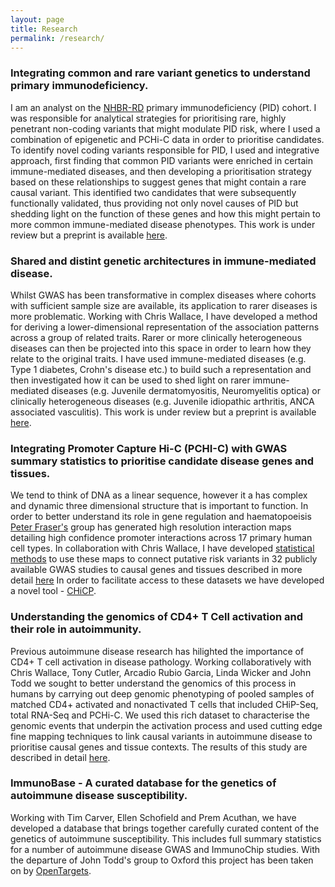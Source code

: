 ```yaml
---
layout: page
title: Research
permalink: /research/
---
```


### Integrating common and rare variant genetics to understand primary immunodeficiency.

I am an analyst on the [NHBR-RD](https://bioresource.nihr.ac.uk/rare-diseases/rare-diseases/) primary immunodeficiency (PID) cohort. I was responsible for analytical strategies for prioritising rare, highly penetrant non-coding variants that might modulate PID risk, where I used a combination of epigenetic and PCHi-C data in order to prioritise candidates. To identify novel coding variants responsible for PID, I used and integrative approach, first finding that common PID variants were enriched in certain immune-mediated diseases, and then developing a prioritisation strategy based on these relationships to suggest genes that might contain a rare causal variant. This identified two candidates that were subsequently functionally validated, thus providing not only novel causes of PID but shedding light on the function of these genes and how this might pertain to more common immune-mediated disease phenotypes. This work is under review but a preprint is available [here](https://doi.org/10.1101/499988).

### Shared and distint genetic architectures in immune-mediated disease.

Whilst GWAS has been transformative in complex diseases where cohorts with sufficient sample size are available, its application to rarer diseases is more problematic. Working with Chris Wallace, I have developed a method for deriving a lower-dimensional representation of the association patterns across a group of related traits. Rarer or more clinically heterogeneous diseases can then be projected into this space in order to learn how they relate to the original traits. I have used immune-mediated diseases (e.g. Type 1 diabetes, Crohn's disease etc.) to build such a representation and then investigated how it can be used to shed light on rarer immune-mediated diseases (e.g. Juvenile dermatomyositis, Neuromyelitis optica) or clinically heterogeneous diseases (e.g. Juvenile idiopathic arthritis, ANCA associated vasculitis). This work is under review but a preprint is available [here](https://www.biorxiv.org/content/10.1101/2020.01.14.905869v2).


###  Integrating Promoter Capture Hi-C (PCHI-C) with GWAS summary statistics to prioritise candidate disease genes and tissues.

We tend to  think of DNA as a linear sequence, however it a has complex and dynamic three dimensional structure that is important to function. In order to better understand its role in gene regulation and haematopoeisis [Peter Fraser's](http://www.babraham.ac.uk/our-research/nuclear-dynamics/peter-fraser) group has generated high resolution interaction maps detailing high confidence promoter interactions across 17 primary human cell types.  In collaboration with Chris Wallace, I have developed [statistical methods](https://github.com/ollyburren/rCOGS) to use these maps to connect putative risk variants in 32 publicly available GWAS studies to causal genes and tissues  described in more detail [here](https://www.sciencedirect.com/science/article/pii/S0092867416313228) In order to facilitate access to these datasets we have developed a novel tool - [CHiCP](http://bioinformatics.oxfordjournals.org/content/early/2016/04/08/bioinformatics.btw173.abstract).

### Understanding the genomics of CD4+ T Cell activation and their role in autoimmunity.

Previous autoimmune disease research has hilighted the importance of CD4+ T cell activation in disease pathology. Working collaboratively with Chris Wallace, Tony Cutler, Arcadio Rubio Garcia, Linda Wicker and John Todd we sought to better understand the genomics of this process in humans by carrying out deep genomic phenotyping of pooled samples of matched CD4+ activated and nonactivated T cells that included CHiP-Seq, total RNA-Seq and PCHi-C. We used this rich dataset to characterise the genomic events that underpin the activation process and used cutting edge fine mapping techniques to link causal variants in autoimmune disease to prioritise causal genes and tissue contexts. The results of this study are described in detail [here](https://genomebiology.biomedcentral.com/articles/10.1186/s13059-017-1285-0).

### ImmunoBase - A curated database for the genetics of autoimmune disease susceptibility.

Working with Tim Carver, Ellen Schofield and Prem Acuthan, we have developed a database that brings together carefully curated content of the genetics of autoimmune susceptibility. This includes full summary statistics for a number of autoimmune disease GWAS and ImmunoChip studies. With the  departure of John Todd's group to Oxford this project has been taken on by [OpenTargets](https://genetics.opentargets.org/immunobase).
